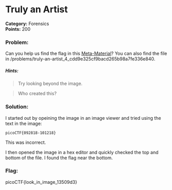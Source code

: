 # Truly an Artist 
__Category:__ Forensics   
__Points:__ 200

### Problem:

Can you help us find the flag in this [Meta-Material](2018.png)? You can also find the file in /problems/truly-an-artist_4_cdd9e325cf9bacd265b98a7fe336e840.

##### Hints:
> Try looking beyond the image.

> Who created this?

### Solution:

I started out by opeining the image in an image viewer and tried using the text in the image:

`picoCTF{092818-101218}`

This was incorrect.

I then opened the image in a hex editor and quickly checked the top and bottom of the file. I found the flag near the bottom.

### Flag:

picoCTF{look_in_image_13509d3}

